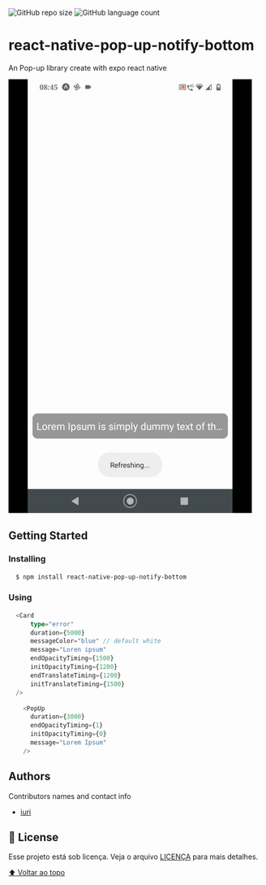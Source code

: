 ![GitHub repo size](https://img.shields.io/github/repo-size/rd-easy/README-template?style=for-the-badge)
![GitHub language count](https://img.shields.io/github/languages/count/rd-easy/README-template?style=for-the-badge)

# react-native-pop-up-notify-bottom

An Pop-up library create with expo react native

![Snackbar demo](./assets/pop-up.gif)
## Getting Started

### Installing

```bash
  $ npm install react-native-pop-up-notify-bottom
```

### Using

```ts
  <Card
      type="error"
      duration={5000}
      messageColor="blue" // default white
      message="Loren ipsum"
      endOpacityTiming={1500}
      initOpacityTiming={1200}
      endTranslateTiming={1200}
      initTranslateTiming={1500}
  />
```
```ts
    <PopUp
      duration={3000}
      endOpacityTiming={1}
      initOpacityTiming={0}
      message="Lorem Ipsum"
    />
```

## Authors

Contributors names and contact info

* [iuri](https://www.linkedin.com/in/iuri-rodrigues/)

## 📝 License

Esse projeto está sob licença. Veja o arquivo [LICENÇA](LICENCE) para mais detalhes.

[⬆ Voltar ao topo](#react-native-pop-up-notify-bottom)
